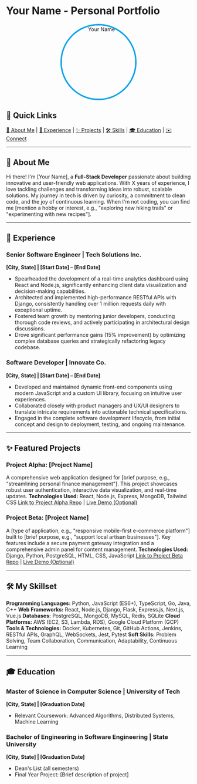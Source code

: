 # Your Name - Personal Portfolio

<!-- Profile Image: Add your actual image URL here -->
<!-- Placeholder image for demonstration purposes -->
<p align="center">
  <img src="https://placehold.co/200x200/0f172a/cbd5e1?text=Your+Photo" alt="Your Name" width="200" height="200" style="border-radius: 50%; border: 4px solid #0ea5e9;">
</p>

## 🚀 Quick Links

<!-- Using emojis for visual "tabs" in the quick links -->
[👋 About Me](#about-me) | [💼 Experience](#experience) | [✨ Projects](#projects) | [🛠️ Skills](#skills) | [🎓 Education](#education) | [✉️ Connect](#connect)

---

## <a name="about-me"></a>👋 About Me

Hi there! I'm [Your Name], a **Full-Stack Developer** passionate about building innovative and user-friendly web applications. With X years of experience, I love tackling challenges and transforming ideas into robust, scalable solutions. My journey in tech is driven by curiosity, a commitment to clean code, and the joy of continuous learning. When I'm not coding, you can find me [mention a hobby or interest, e.g., "exploring new hiking trails" or "experimenting with new recipes"].

---

## <a name="experience"></a>💼 Experience

### Senior Software Engineer | Tech Solutions Inc.
**[City, State] | [Start Date] – [End Date]**
* Spearheaded the development of a real-time analytics dashboard using React and Node.js, significantly enhancing client data visualization and decision-making capabilities.
* Architected and implemented high-performance RESTful APIs with Django, consistently handling over 1 million requests daily with exceptional uptime.
* Fostered team growth by mentoring junior developers, conducting thorough code reviews, and actively participating in architectural design discussions.
* Drove significant performance gains (15% improvement) by optimizing complex database queries and strategically refactoring legacy codebase.

### Software Developer | Innovate Co.
**[City, State] | [Start Date] – [End Date]**
* Developed and maintained dynamic front-end components using modern JavaScript and a custom UI library, focusing on intuitive user experiences.
* Collaborated closely with product managers and UX/UI designers to translate intricate requirements into actionable technical specifications.
* Engaged in the complete software development lifecycle, from initial concept and design to deployment, testing, and ongoing maintenance.

---

## <a name="projects"></a>✨ Featured Projects

### Project Alpha: [Project Name]
A comprehensive web application designed for [brief purpose, e.g., "streamlining personal finance management"]. This project showcases robust user authentication, interactive data visualization, and real-time updates.
**Technologies Used:** React, Node.js, Express, MongoDB, Tailwind CSS
[Link to Project Alpha Repo](https://github.com/your-username/project-alpha) | [Live Demo (Optional)](https://your-project-alpha-demo.com)

### Project Beta: [Project Name]
A [type of application, e.g., "responsive mobile-first e-commerce platform"] built to [brief purpose, e.g., "support local artisan businesses"]. Key features include a secure payment gateway integration and a comprehensive admin panel for content management.
**Technologies Used:** Django, Python, PostgreSQL, HTML, CSS, JavaScript
[Link to Project Beta Repo](https://github.com/your-username/project-beta) | [Live Demo (Optional)](https://your-project-beta-demo.com)

---

## <a name="skills"></a>🛠️ My Skillset

**Programming Languages:** Python, JavaScript (ES6+), TypeScript, Go, Java, C++
**Web Frameworks:** React, Node.js, Django, Flask, Express.js, Next.js, Vue.js
**Databases:** PostgreSQL, MongoDB, MySQL, Redis, SQLite
**Cloud Platforms:** AWS (EC2, S3, Lambda, RDS), Google Cloud Platform (GCP)
**Tools & Technologies:** Docker, Kubernetes, Git, GitHub Actions, Jenkins, RESTful APIs, GraphQL, WebSockets, Jest, Pytest
**Soft Skills:** Problem Solving, Team Collaboration, Communication, Adaptability, Continuous Learning

---

## <a name="education"></a>🎓 Education

### Master of Science in Computer Science | University of Tech
**[City, State] | [Graduation Date]**
* Relevant Coursework: Advanced Algorithms, Distributed Systems, Machine Learning

### Bachelor of Engineering in Software Engineering | State University
**[City, State] | [Graduation Date]**
* Dean's List (all semesters)
* Final Year Project: [Brief description of project]
